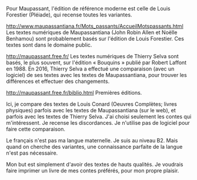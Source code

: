 Pour Maupassant, l'édition de référence moderne est celle de Louis Forestier (Pléiade), qui recense toutes les variantes.


http://www.maupassantiana.fr/Mots_passants/AccueilMotspassants.html 
Les textes numériques de Maupassantiana (John Robin Allen et Noëlle Benhamou) sont probablement basés sur l'édition de Louis Forestier.
Ces textes sont dans le domaine public.


http://maupassant.free.fr/
Les textes numériques de Thierry Selva sont basés, le plus souvent, sur l'édition « Bouquins » publié par Robert Laffont en 1988. 
En 2016, Thierry Selva a effectué une comparaison (avec un logiciel) de ses textes avec les textes de Maupassantiana, 
pour trouver les différences et effectuer des changements.

http://maupassant.free.fr/biblio.html
Premières éditions.

Ici, je compare des textes de Louis Conard (Oeuvres Complètes; livres physiques) parfois avec les textes de Maupassantiana (sur le web),
et parfois avec les textes de Thierry Selva.
J'ai choisi seulement les contes qui m'intéressent.
Je recense les discordances. Je n'utilise pas de logiciel pour faire cette comparaison.

Le français n'est pas ma langue maternelle. Je suis au niveau B2. 
Mais quand on cherche des variantes, une connaissance parfaite de la langue n'est pas nécessaire.

Mon but est simplement d'avoir des textes de hauts qualités.
Je voudrais faire imprimer un livre de mes contes préférés, pour mon propre plaisir.

